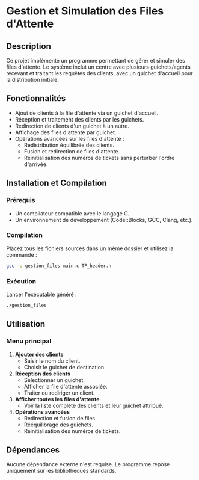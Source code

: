 # Gestion et Simulation des Files d'Attente

## Description
Ce projet implémente un programme permettant de gérer et simuler des files d'attente. Le système inclut un centre avec plusieurs guichets/agents recevant et traitant les requêtes des clients, avec un guichet d'accueil pour la distribution initiale.

## Fonctionnalités
- Ajout de clients à la file d'attente via un guichet d'accueil.
- Réception et traitement des clients par les guichets.
- Redirection de clients d'un guichet à un autre.
- Affichage des files d'attente par guichet.
- Opérations avancées sur les files d'attente :
  - Redistribution équilibrée des clients.
  - Fusion et redirection de files d'attente.
  - Réinitialisation des numéros de tickets sans perturber l'ordre d'arrivée.

## Installation et Compilation
### Prérequis
- Un compilateur compatible avec le langage C.
- Un environnement de développement (Code::Blocks, GCC, Clang, etc.).

### Compilation
Placez tous les fichiers sources dans un même dossier et utilisez la commande :
```sh
gcc -o gestion_files main.c TP_header.h 
```

### Exécution
Lancer l'exécutable généré :
```sh
./gestion_files
```

## Utilisation
### Menu principal
1. **Ajouter des clients**
   - Saisir le nom du client.
   - Choisir le guichet de destination.
2. **Réception des clients**
   - Sélectionner un guichet.
   - Afficher la file d'attente associée.
   - Traiter ou rediriger un client.
3. **Afficher toutes les files d'attente**
   - Voir la liste complète des clients et leur guichet attribué.
4. **Opérations avancées**
   - Redirection et fusion de files.
   - Rééquilibrage des guichets.
   - Réinitialisation des numéros de tickets.

## Dépendances
Aucune dépendance externe n'est requise. Le programme repose uniquement sur les bibliothèques standards.
